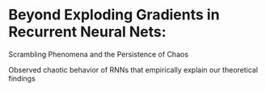# Beyond Exploding Gradients in Recurrent Neural Nets: 
Scrambling Phenomena and the Persistence of Chaos

Observed chaotic behavior of RNNs that empirically explain our theoretical findings
